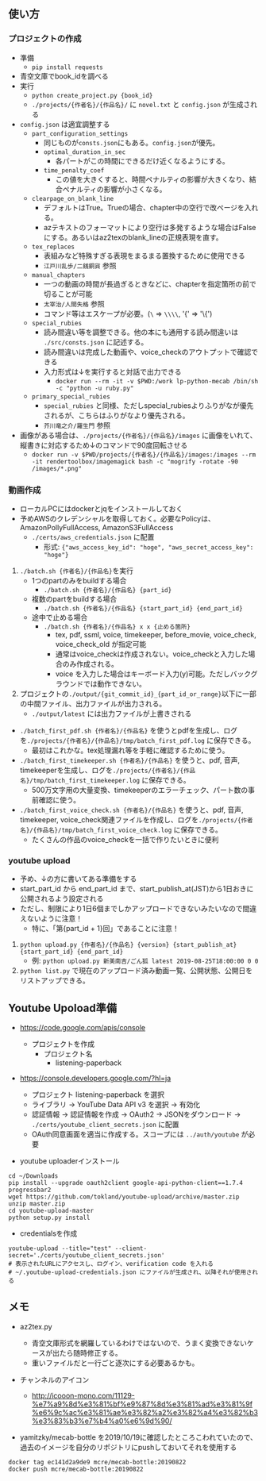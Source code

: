 ## 使い方

### プロジェクトの作成

* 準備
    - `pip install requests`
* 青空文庫でbook_idを調べる
* 実行
    - `python create_project.py {book_id}`
    - `./projects/{作者名}/{作品名}/` に `novel.txt` と `config.json` が生成される
* `config.json` は適宜調整する
    - `part_configuration_settings`
        - 同じものが`consts.json`にもある。`config.json`が優先。
        - `optimal_duration_in_sec`
            - 各パートがこの時間にできるだけ近くなるようにする。
        - `time_penalty_coef`
            - この値を大きくすると、時間ペナルティの影響が大きくなり、結合ペナルティの影響が小さくなる。
    - `clearpage_on_blank_line`
        - デフォルトはTrue。Trueの場合、chapter中の空行で改ページを入れる。
        - azテキストのフォーマットにより空行は多発するような場合はFalseにする。あるいはaz2texのblank_lineの正規表現を直す。
    - `tex_replaces`
        - 表組みなど特殊すぎる表現をまるまる置換するために使用できる
        - `江戸川乱歩/二銭銅貨` 参照
    - `manual_chapters`
        - 一つの動画の時間が長過ぎるときなどに、chapterを指定箇所の前で切ることが可能
        - `太宰治/人間失格` 参照
        - コマンド等はエスケープが必要。(`\` => `\\\\`, '{' => '\\{')
    - `special_rubies`
        - 読み間違い等を調整できる。他の本にも通用する読み間違いは `./src/consts.json` に記述する。
        - 読み間違いは完成した動画や、voice_checkのアウトプットで確認できる
        - 入力形式は↓を実行すると対話で出力できる
            - `docker run --rm -it -v $PWD:/work lp-python-mecab /bin/sh -c "python -u ruby.py"`
    - `primary_special_rubies`
        - `special_rubies` と同様、ただしspecial_rubiesよりふりがなが優先されるが、こちらはふりがなより優先される。
        - `芥川竜之介/羅生門` 参照
* 画像がある場合は、`./projects/{作者名}/{作品名}/images` に画像をいれて、縦書きに対応するため↓のコマンドで90度回転させる
    - `docker run -v $PWD/projects/{作者名}/{作品名}/images:/images --rm -it rendertoolbox/imagemagick bash -c "mogrify -rotate -90 /images/*.png"`

### 動画作成

* ローカルPCにはdockerとjqをインストールしておく
* 予めAWSのクレデンシャルを取得しておく。必要なPolicyは、AmazonPollyFullAccess, AmazonS3FullAccess
    - `./certs/aws_credentials.json` に配置
        - 形式: `{"aws_access_key_id": "hoge", "aws_secret_access_key": "hoge"}`

1. `./batch.sh {作者名}/{作品名}`を実行
    - 1つのpartのみをbuildする場合
        - `./batch.sh {作者名}/{作品名} {part_id}`
    - 複数のpartをbuildする場合
        - `./batch.sh {作者名}/{作品名} {start_part_id} {end_part_id}`
    - 途中で止める場合
        - `./batch.sh {作者名}/{作品名} x x {止める箇所}`
            - tex, pdf, ssml, voice, timekeeper, before_movie, voice_check, voice_check_old が指定可能
            - 通常はvoice_checkは作成されない。voice_checkと入力した場合のみ作成される。
            - voice を入力した場合はキーボード入力(y)可能。ただしバックグラウンドでは動作できない。
2. プロジェクトの`./output/{git_commit_id}_{part_id_or_range}`以下に一部の中間ファイル、出力ファイルが出力される。
    - `./output/latest` には出力ファイルが上書きされる

* `./batch_first_pdf.sh {作者名}/{作品名}` を使うとpdfを生成し、ログを`./projects/{作者名}/{作品名}/tmp/batch_first_pdf.log` に保存できる。
    - 最初はこれかな。tex処理漏れ等を手軽に確認するために使う。
* `./batch_first_timekeeper.sh {作者名}/{作品名}` を使うと、pdf, 音声, timekeeperを生成し、ログを`./projects/{作者名}/{作品名}/tmp/batch_first_timekeeper.log` に保存できる。
    - 500万文字用の大量変換、timekeeperのエラーチェック、パート数の事前確認に使う。
* `./batch_first_voice_check.sh {作者名}/{作品名}` を使うと、pdf, 音声, timekeeper, voice_check関連ファイルを作成し、ログを`./projects/{作者名}/{作品名}/tmp/batch_first_voice_check.log` に保存できる。
    - たくさんの作品のvoice_checkを一括で作りたいときに便利

### youtube upload

* 予め、↓の方に書いてある準備をする
* start_part_id から end_part_id まで、start_publish_at(JST)から1日おきに公開されるよう設定される
* ただし、制限により1日6個までしかアップロードできないみたいなので間違えないように注意！
    - 特に、「第{part_id + 1}回」であることに注意！

1. `python upload.py {作者名}/{作品名} {version} {start_publish_at} {start_part_id} {end_part_id}`
    - 例: `python upload.py 新美南吉/ごん狐 latest 2019-08-25T18:00:00 0 0`
2. `python list.py` で現在のアップロード済み動画一覧、公開状態、公開日をリストアップできる。

## Youtube Upoload準備

* https://code.google.com/apis/console
    - プロジェクトを作成
        - プロジェクト名
            - listening-paperback
* https://console.developers.google.com/?hl=ja
    - プロジェクト listening-paperback を選択
    - ライブラリ -> YouTube Data API v3 を選択 -> 有効化
    - 認証情報 -> 認証情報を作成 -> OAuth2 -> JSONをダウンロード -> `./certs/youtube_client_secrets.json` に配置
    - OAuth同意画面を適当に作成する。スコープには `../auth/youtube` が必要

* youtube uploaderインストール

```
cd ~/Downloads
pip install --upgrade oauth2client google-api-python-client==1.7.4 progressbar2
wget https://github.com/tokland/youtube-upload/archive/master.zip
unzip master.zip
cd youtube-upload-master
python setup.py install
```

* credentialsを作成

```
youtube-upload --title="test" --client-secret='./certs/youtube_client_secrets.json'
# 表示されたURLにアクセスし、ログイン、verification code を入れる
# ~/.youtube-upload-credentials.json にファイルが生成され、以降それが使用される
```



## メモ

* az2tex.py
    - 青空文庫形式を網羅しているわけではないので、うまく変換できないケースが出たら随時修正する。
    - 重いファイルだと一行ごと逐次にする必要あるかも。

* チャンネルのアイコン
    - http://icooon-mono.com/11129-%e7%a9%8d%e3%81%bf%e9%87%8d%e3%81%ad%e3%81%9f%e6%9c%ac%e3%81%ae%e3%82%a2%e3%82%a4%e3%82%b3%e3%83%b3%e7%b4%a0%e6%9d%90/

* yamitzky/mecab-bottle を2019/10/19に確認したところこわれていたので、過去のイメージを自分のリポジトリにpushしておいてそれを使用する

```
docker tag ec141d2a9de9 mcre/mecab-bottle:20190822
docker push mcre/mecab-bottle:20190822
```